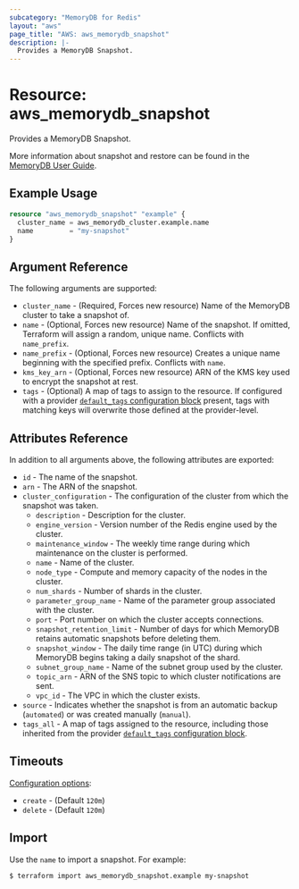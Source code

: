 ```yaml
---
subcategory: "MemoryDB for Redis"
layout: "aws"
page_title: "AWS: aws_memorydb_snapshot"
description: |-
  Provides a MemoryDB Snapshot.
---
```


# Resource: aws_memorydb_snapshot

Provides a MemoryDB Snapshot.

More information about snapshot and restore can be found in the [MemoryDB User Guide](https://docs.aws.amazon.com/memorydb/latest/devguide/snapshots.html).

## Example Usage

```terraform
resource "aws_memorydb_snapshot" "example" {
  cluster_name = aws_memorydb_cluster.example.name
  name         = "my-snapshot"
}
```

## Argument Reference

The following arguments are supported:

* `cluster_name` - (Required, Forces new resource) Name of the MemoryDB cluster to take a snapshot of.
* `name` - (Optional, Forces new resource) Name of the snapshot. If omitted, Terraform will assign a random, unique name. Conflicts with `name_prefix`.
* `name_prefix` - (Optional, Forces new resource) Creates a unique name beginning with the specified prefix. Conflicts with `name`.
* `kms_key_arn` - (Optional, Forces new resource) ARN of the KMS key used to encrypt the snapshot at rest.
* `tags` - (Optional) A map of tags to assign to the resource. If configured with a provider [`default_tags` configuration block](https://registry.terraform.io/providers/hashicorp/aws/latest/docs#default_tags-configuration-block) present, tags with matching keys will overwrite those defined at the provider-level.

## Attributes Reference

In addition to all arguments above, the following attributes are exported:

* `id` - The name of the snapshot.
* `arn` - The ARN of the snapshot.
* `cluster_configuration` - The configuration of the cluster from which the snapshot was taken.
    * `description` - Description for the cluster.
    * `engine_version` - Version number of the Redis engine used by the cluster.
    * `maintenance_window` - The weekly time range during which maintenance on the cluster is performed.
    * `name` - Name of the cluster.
    * `node_type` - Compute and memory capacity of the nodes in the cluster.
    * `num_shards` - Number of shards in the cluster.
    * `parameter_group_name` - Name of the parameter group associated with the cluster.
    * `port` - Port number on which the cluster accepts connections.
    * `snapshot_retention_limit` - Number of days for which MemoryDB retains automatic snapshots before deleting them.
    * `snapshot_window` - The daily time range (in UTC) during which MemoryDB begins taking a daily snapshot of the shard.
    * `subnet_group_name` - Name of the subnet group used by the cluster.
    * `topic_arn` - ARN of the SNS topic to which cluster notifications are sent.
    * `vpc_id` - The VPC in which the cluster exists.
* `source` - Indicates whether the snapshot is from an automatic backup (`automated`) or was created manually (`manual`).
* `tags_all` - A map of tags assigned to the resource, including those inherited from the provider [`default_tags` configuration block](https://registry.terraform.io/providers/hashicorp/aws/latest/docs#default_tags-configuration-block).

## Timeouts

[Configuration options](https://developer.hashicorp.com/terraform/language/resources/syntax#operation-timeouts):

- `create` - (Default `120m`)
- `delete` - (Default `120m`)

## Import

Use the `name` to import a snapshot. For example:

```
$ terraform import aws_memorydb_snapshot.example my-snapshot
```
